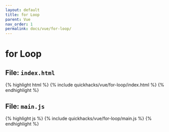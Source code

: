 ```yaml
---
layout: default
title: for Loop
parent: Vue
nav_order: 1
permalink: docs/vue/for-loop/
---
```


# for Loop

## File: `index.html`

{% highlight html %}
{% include quickhacks/vue/for-loop/index.html %}
{% endhighlight %}

## File: `main.js`

{% highlight js %}
{% include quickhacks/vue/for-loop/main.js %}
{% endhighlight %}
